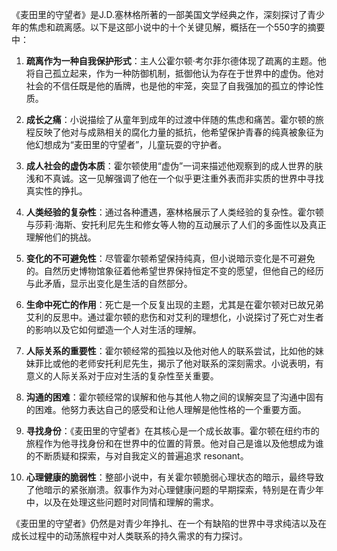 《麦田里的守望者》是J.D.塞林格所著的一部美国文学经典之作，深刻探讨了青少年的焦虑和疏离感。以下是这部小说中的十个关键见解，概括在一个550字的摘要中：

1. **疏离作为一种自我保护形式**：主人公霍尔顿·考尔菲尔德体现了疏离的主题。他将自己孤立起来，作为一种防御机制，抵御他认为存在于世界中的虚伪。他对社会的不信任既是他的盾牌，也是他的牢笼，突显了自我强加的孤立的悖论性质。

2. **成长之痛**：小说描绘了从童年到成年的过渡中伴随的焦虑和痛苦。霍尔顿的旅程反映了他对与成熟相关的腐化力量的抵抗，他希望保护青春的纯真被象征为他幻想成为“麦田里的守望者”，儿童玩耍的守护者。

3. **成人社会的虚伪本质**：霍尔顿使用“虚伪”一词来描述他观察到的成人世界的肤浅和不真诚。这一见解强调了他在一个似乎更注重外表而非实质的世界中寻找真实性的挣扎。

4. **人类经验的复杂性**：通过各种遭遇，塞林格展示了人类经验的复杂性。霍尔顿与莎莉·海斯、安托利尼先生和修女等人物的互动展示了人们的多面性以及真正理解他们的挑战。

5. **变化的不可避免性**：尽管霍尔顿希望保持纯真，但小说暗示变化是不可避免的。自然历史博物馆象征着他希望世界保持恒定不变的愿望，但他自己的经历与此矛盾，显示出变化是生活的自然部分。

6. **生命中死亡的作用**：死亡是一个反复出现的主题，尤其是在霍尔顿对已故兄弟艾利的反思中。通过霍尔顿的悲伤和对艾利的理想化，小说探讨了死亡对生者的影响以及它如何塑造一个人对生活的理解。

7. **人际关系的重要性**：霍尔顿经常的孤独以及他对他人的联系尝试，比如他的妹妹菲比或他的老师安托利尼先生，揭示了他对联系的深刻需求。小说表明，有意义的人际关系对于应对生活的复杂性至关重要。

8. **沟通的困难**：霍尔顿经常的误解和他与其他人物之间的误解突显了沟通中固有的困难。他努力表达自己的感受和让他人理解是他性格的一个重要方面。

9. **寻找身份**：《麦田里的守望者》在其核心是一个成长故事。霍尔顿在纽约市的旅程作为他寻找身份和在世界中的位置的背景。他对自己是谁以及他想成为谁的不断质疑和探索，与对自我定义的普遍追求 resonant。

10. **心理健康的脆弱性**：整部小说中，有关霍尔顿脆弱心理状态的暗示，最终导致了他暗示的紧张崩溃。叙事作为对心理健康问题的早期探索，特别是在青少年中，以及在处理这些问题时对同情和理解的需求。

《麦田里的守望者》仍然是对青少年挣扎、在一个有缺陷的世界中寻求纯洁以及在成长过程中的动荡旅程中对人类联系的持久需求的有力探讨。
